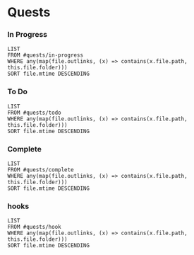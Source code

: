 # Quests
### In Progress
```dataview
LIST
FROM #quests/in-progress
WHERE any(map(file.outlinks, (x) => contains(x.file.path, this.file.folder)))
SORT file.mtime DESCENDING
```
### To Do
```dataview
LIST
FROM #quests/todo
WHERE any(map(file.outlinks, (x) => contains(x.file.path, this.file.folder)))
SORT file.mtime DESCENDING
```
### Complete
```dataview
LIST
FROM #quests/complete
WHERE any(map(file.outlinks, (x) => contains(x.file.path, this.file.folder)))
SORT file.mtime DESCENDING
```
### hooks
```dataview
LIST
FROM #quests/hook
WHERE any(map(file.outlinks, (x) => contains(x.file.path, this.file.folder)))
SORT file.mtime DESCENDING
```